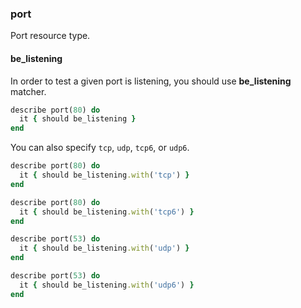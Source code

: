 ### <a name="port">port</a>

Port resource type.

#### be_listening

In order to test a given port is listening, you should use **be_listening** matcher.

```ruby
describe port(80) do
  it { should be_listening }
end
```

You can also specify ``tcp``, ``udp``, ``tcp6``, or ``udp6``.


```ruby
describe port(80) do
  it { should be_listening.with('tcp') }
end

describe port(80) do
  it { should be_listening.with('tcp6') }
end

describe port(53) do
  it { should be_listening.with('udp') }
end

describe port(53) do
  it { should be_listening.with('udp6') }
end
```
